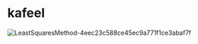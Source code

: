 # kafeel
![LeastSquaresMethod-4eec23c588ce45ec9a771f1ce3abaf7f](https://github.com/Kafeelhaji/kafeel/assets/143946145/9eac92a0-3632-4ad7-bc3a-bed1afec0ca8)
